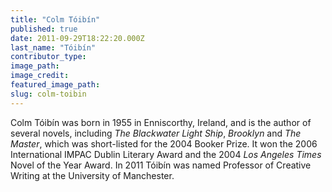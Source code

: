 ```yaml
---
title: "Colm Tóibín"
published: true
date: 2011-09-29T18:22:20.000Z
last_name: "Tóibín"
contributor_type:
image_path:
image_credit:
featured_image_path:
slug: colm-toibin
---
```


Colm Tóibín was born in 1955 in Enniscorthy, Ireland, and is the author of several novels, including _The Blackwater Light Ship_, _Brooklyn_ and _The Master_, which was short-listed for the 2004 Booker Prize. It won the 2006 International IMPAC Dublin Literary Award and the 2004 _<span style="font-style: italic;"></span>Los Angeles Times_ Novel of the Year Award. In 2011 Tóibín was named Professor of Creative Writing at the University of Manchester.

